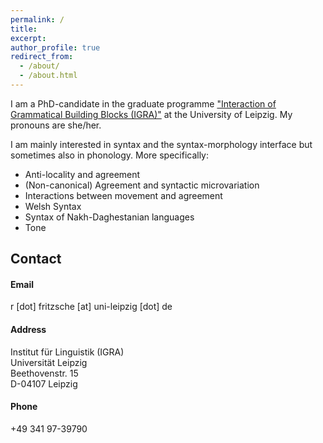 ```yaml
---
permalink: /
title:
excerpt: 
author_profile: true
redirect_from: 
  - /about/
  - /about.html
---
```


I am a PhD-candidate in the graduate programme ["Interaction of Grammatical Building Blocks (IGRA)"](https://www.philol.uni-leipzig.de/graduiertenkolleg-interaktion-grammatischer-bausteine/) at the University of Leipzig. My pronouns are she/her.

I am mainly interested in syntax and the syntax-morphology interface but sometimes also in phonology. More specifically:

- Anti-locality and agreement
- (Non-canonical) Agreement and syntactic microvariation
- Interactions between movement and agreement
- Welsh Syntax
- Syntax of Nakh-Daghestanian languages
- Tone

## Contact

#### Email

r \[dot\] fritzsche \[at\] uni-leipzig \[dot\] de

#### Address 

Institut für Linguistik (IGRA)  
Universität Leipzig  
Beethovenstr. 15  
D-04107 Leipzig

#### Phone

+49 341 97-39790
